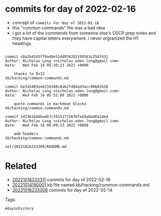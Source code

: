 # commits for day of 2022-02-16

- concept of `commits for day of 2022-02-16`
- this "common commands" file was a bad idea
- i got a lot of the commends from someone else's OSCP prep notes and they have capital letters everywhere. i never orgranized the H1 headings.

```

commit c0a2b4145f79a48e51dd976281199563c2587431
Author: Nicholas Long <nicholas.eden.long@gmail.com>
Date:   Wed Feb 16 05:39:23 2022 +0000

    thanks to 0x22
kb/hacking/common-commands.md

commit be3a5483ede516388c8a62fd84ad3acc80b02b26
Author: Nicholas Long <nicholas.eden.long@gmail.com>
Date:   Wed Feb 16 05:51:00 2022 +0000

    quote commands in markdown blocks
kb/hacking/common-commands.md

commit 2d2361bd6bedb7cf61517716f6fe49abbd6a1de4
Author: Nicholas Long <nicholas.eden.long@gmail.com>
Date:   Wed Feb 16 06:09:13 2022 +0000

    add headers
kb/hacking/common-commands.md
```

` zet/20221016233309/README.md `

# Related

- [20221016233311](/zet/20221016233311/README.md) commits for day of 2022-02-18
- [20221014190001](/zet/20221014190001/README.md) kb file named kb/hacking/common-commands.md
- [20221016233308](/zet/20221016233308/README.md) commits for day of 2022-02-14

Tags:

    #dayinhistory
